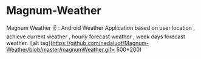 # Magnum-Weather
Magnum Weather ✌️ : Android Weather Application based on user location , achieve current weather , hourly forecast weather , week days forecast weather.
![alt tag](https://github.com/nedaluof/Magnum-Weather/blob/master/magnumWeather.gif= 500*200)
